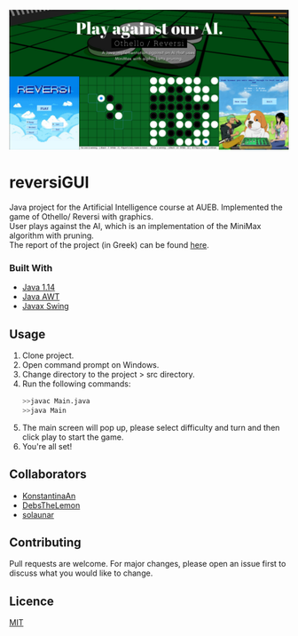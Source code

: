 ![Reversi Banner](./Reversi.png)

# reversiGUI
Java project for the Artificial Intelligence course at AUEB. Implemented the game of Othello/ Reversi with graphics. <br>
User plays against the AI, which is an implementation of the MiniMax algorithm with pruning. <br>
The report of the project (in Greek) can be found [here](https://github.com/solaunar/reversiGUI/blob/master/Reversi_Report.pdf).

### Built With
* [Java 1.14](https://docs.oracle.com/en/java/javase/14/docs/api/index.html)
* [Java AWT](https://docs.oracle.com/en/java/javase/14/docs/api/java.desktop/java/awt/package-summary.html)
* [Javax Swing](https://docs.oracle.com/en/java/javase/14/docs/api/java.desktop/javax/swing/package-summary.html)

## Usage
1. Clone project.
2. Open command prompt on Windows.
3. Change directory to the project > src directory.
4. Run the following commands:
   ```sh
   >>javac Main.java
   >>java Main
   ```
5. The main screen will pop up, please select difficulty and turn and then click play to start the game.
6. You're all set!

## Collaborators 
* [KonstantinaAn](https://github.com/KonstantinaAn)
* [DebsTheLemon](https://github.com/DebsTheLemon)
* [solaunar](https://github.com/solaunar)

## Contributing
Pull requests are welcome. For major changes, please open an issue first to discuss what you would like to change.

## Licence
[MIT](https://choosealicense.com/licenses/mit/)

